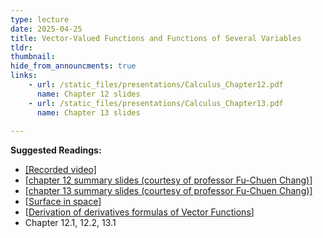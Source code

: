 ```yaml
---
type: lecture
date: 2025-04-25
title: Vector-Valued Functions and Functions of Several Variables
tldr: 
thumbnail: 
hide_from_announcments: true
links: 
    - url: /static_files/presentations/Calculus_Chapter12.pdf
      name: Chapter 12 slides
    - url: /static_files/presentations/Calculus_Chapter13.pdf
      name: Chapter 13 slides     
      
---
```

**Suggested Readings:**
- [[Recorded video]](https://www.youtube.com/playlist?list=PLHNZtBNWQ-87PnBBAdUSZHLu0DQkiAU_G)
- [[chapter 12 summary slides (courtesy of professor Fu-Chuen Chang)]](/nsysu-calculus2/static_files/presentations/Chap12_Summary_Chinese.pdf)
- [[chapter 13 summary slides (courtesy of professor Fu-Chuen Chang)]](/nsysu-calculus2/static_files/presentations/Chap13_Summary_Chinese.pdf)
- [[Surface in space](/nsysu-calculus2/static_files/presentations/Surface.pdf)]
- [[Derivation of derivatives formulas of Vector Functions](https://drive.google.com/file/d/18d5w7ue8nhd-aR46qSqjkQa3gqVs-fRO/view)]
- Chapter 12.1, 12.2, 13.1
